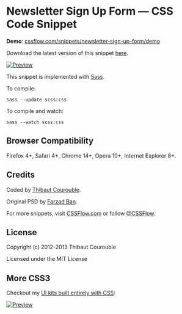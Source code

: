 # Newsletter Sign Up Form — CSS Code Snippet

**Demo**: [cssflow.com/snippets/newsletter-sign-up-form/demo](http://www.cssflow.com/snippets/newsletter-sign-up-form/demo)

Download the latest version of this snippet [here](http://www.cssflow.com/snippets/newsletter-sign-up-form.zip).

[![Preview](http://cdn.cssflow.com/snippets/newsletter-sign-up-form/preview-580.png)](http://www.cssflow.com/snippets/newsletter-sign-up-form)

This snippet is implemented with [Sass](https://github.com/nex3/sass).

To compile:

`sass --update scss:css`

To compile and watch:

`sass --watch scss:css`

## Browser Compatibility

Firefox 4+, Safari 4+, Chrome 14+, Opera 10+, Internet Explorer 8+.

## Credits

Coded by [Thibaut Courouble](http://thibaut.me).

Original PSD by [Farzad Ban](http://365psd.com/day/281/).

For more snippets, visit [CSSFlow.com](http://www.cssflow.com) or follow [@CSSFlow](https://twitter.com/CSSFlow).

## License

Copyright (c) 2012-2013 Thibaut Courouble

Licensed under the MIT License

## More CSS3

Checkout my [UI kits built entirely with CSS](http://www.cssflow.com/ui-kits):

[![Preview](http://cdn.cssflow.com/kits/all_kits_preview_850.jpg)](http://www.cssflow.com/ui-kits)
